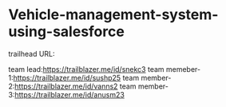 # Vehicle-management-system-using-salesforce

trailhead URL:

team lead:https://trailblazer.me/id/snekc3
team memeber-1:https://trailblazer.me/id/sushp25
team member-2:https://trailblazer.me/id/vanns2
team member-3:https://trailblazer.me/id/anusm23
